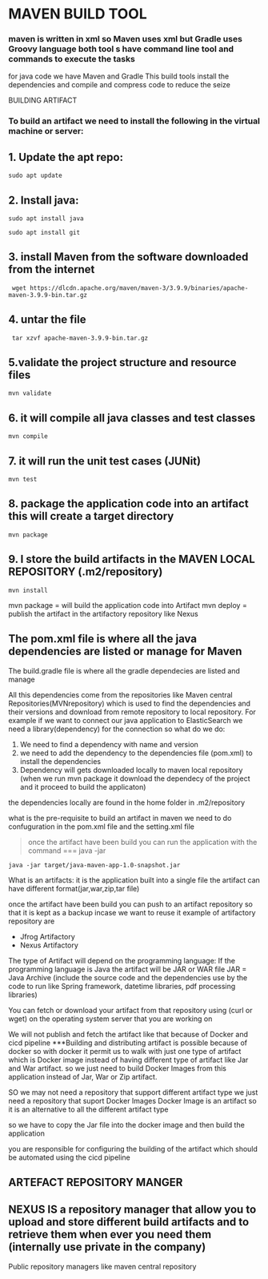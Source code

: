 # MAVEN BUILD TOOL
### maven is written in xml so Maven uses xml but Gradle uses Groovy language both tool s have command line tool and commands to execute the tasks

for java code we have Maven and Gradle
This build tools install the dependencies and 
compile and compress code to reduce the seize

BUILDING ARTIFACT
### To build an artifact we need to install the following in the virtual machine or server:

## 1. Update the apt repo: 
```
sudo apt update
```
## 2. Install java: 
```
sudo apt install java
```

```
sudo apt install git
```
## 3. install Maven from the software downloaded from the internet
```
 wget https://dlcdn.apache.org/maven/maven-3/3.9.9/binaries/apache-maven-3.9.9-bin.tar.gz
```
## 4. untar the file

```
 tar xzvf apache-maven-3.9.9-bin.tar.gz
```
## 5.validate the project structure and resource files

```
mvn validate
```
## 6. it will compile all java classes and test classes
```
mvn compile
```

## 7. it will run the unit test cases (JUNit)

```
mvn test
```

## 8. package the application code into an artifact this will create a target directory 

```
mvn package
```

## 9. l store the build artifacts in the MAVEN LOCAL REPOSITORY (.m2/repository)

```
mvn install
```


 mvn package = will build the application code into Artifact
 mvn deploy  = publish the artifact in the artifactory repository like Nexus

 ## The pom.xml file is where all the java dependencies are listed or manage for Maven

 The build.gradle file is where all the gradle dependecies are listed and manage

 All this dependencies come from the repositories like Maven central Repositories(MVNrepository) which is used to find the dependencies and their versions and download from remote repository to local repository.
For example if we want to connect our java application to ElasticSearch we need a library(dependency) for the connection so what do we do:
1. We need to find a dependency with name and version
2. we need to add the dependency to the dependencies file (pom.xml) to install the dependencies
3. Dependency will gets downloaded locally to maven local repository (when we run mvn package it download the dependecy of the project and it proceed to build the applicaton) 

the dependencies locally are found in the home folder in .m2/repository

what is the pre-requisite to build an artifact in maven we need to do confuguration in the pom.xml file and the setting.xml file

> once the artifact have been build you can run the application with the command === java -jar <Name of jar file>

```
java -jar target/java-maven-app-1.0-snapshot.jar
```

What is an artifacts: it is the application built into a single file the artifact can have different format(jar,war,zip,tar file)



once the artifact have been build you can push to an artifact repository so that it is kept as a backup incase we want to reuse it example of artifactory repository are
- Jfrog Artifactory
- Nexus Artifactory

The type of Artifact will depend on the programming language:
If the programming language is Java the artifact will be JAR or WAR file
JAR = Java Archive (include the source code and the dependencies use by the code to run like Spring framework, datetime libraries, pdf processing libraries) 

You can fetch or download your artifact from that repository using (curl or wget) on the operating system server that you are working on

We will not publish and fetch the artifact like that because of Docker and cicd pipeline
***Building and distributing artifact is possible because of docker so with docker it permit us to walk with just one type of artifact which is Docker image instead of having different type of artifact like Jar and War artifact. so we just need to build Docker Images from this application instead of Jar, War or Zip artifact.

SO we may not need a repository that support different artifact type we just need a repository that suport Docker Images
Docker Image is an artifact so it is an alternative to all the different artifact type 

so we have to copy the Jar file into the docker image and then build the application

you are responsible for configuring the building of the artifact which should be automated using the cicd pipeline

## ARTEFACT REPOSITORY MANGER
## NEXUS IS a repository manager that allow you to upload and store different build artifacts and to retrieve them when ever you need them (internally use private in the company)
Public repository managers like maven central repository
